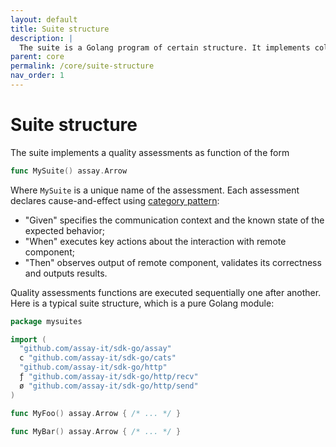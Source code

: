 ```yaml
---
layout: default
title: Suite structure
description: |
  The suite is a Golang program of certain structure. It implements collection of function, each declares cause-and-effect of networking I/O.
parent: core
permalink: /core/suite-structure
nav_order: 1
---
```


# Suite structure

The suite implements a quality assessments as function of the form
```go
func MySuite() assay.Arrow
```

Where `MySuite` is a unique name of the assessment. Each assessment declares cause-and-effect using [category pattern](./category-pattern):
* "Given" specifies the communication context and the known state of the expected behavior;
* "When" executes key actions about the interaction with remote component;
* "Then" observes output of remote component, validates its correctness and outputs results.

Quality assessments functions are executed sequentially one after another. Here is a typical suite structure, which is a pure Golang module:

```go
package mysuites

import (
  "github.com/assay-it/sdk-go/assay"
  c "github.com/assay-it/sdk-go/cats"
  "github.com/assay-it/sdk-go/http"
  ƒ "github.com/assay-it/sdk-go/http/recv"
  ø "github.com/assay-it/sdk-go/http/send"
)

func MyFoo() assay.Arrow { /* ... */ }

func MyBar() assay.Arrow { /* ... */ }
```
